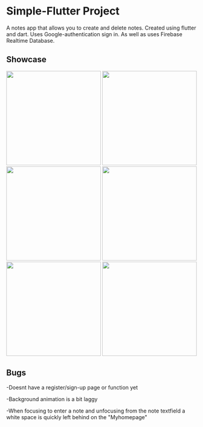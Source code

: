 # Simple-Flutter Project

A notes app that allows you to create and delete notes. Created using flutter and dart. Uses Google-authentication sign in. As well as uses Firebase Realtime Database.

## Showcase
<img src= "https://user-images.githubusercontent.com/77566307/225432092-fde15632-d428-4e0a-8cdf-34fc62432dae.png" width="250" > <img src= https://user-images.githubusercontent.com/77566307/225432096-a3fbc85f-ff92-4ae0-935c-f5629e098d67.png width="250" >
<img src= https://user-images.githubusercontent.com/77566307/225432107-41a6e1b7-5274-4493-8d30-0e5d35079fa9.png width="250" >
<img src= https://user-images.githubusercontent.com/77566307/225432110-6edc38de-ac61-4f20-8b61-c645c6d19d1a.png width="250" > 
<img src= https://user-images.githubusercontent.com/77566307/225432115-c4d80e73-a859-4b7e-9faf-324dd83b9376.png width="250" > 
<img src= https://user-images.githubusercontent.com/77566307/225432122-5e334ead-d55f-4dde-8610-7be0ce42b72d.png width="250" > 

## Bugs

-Doesnt have a register/sign-up page or function yet

-Background animation is a bit laggy

-When focusing to enter a note and unfocusing from the note textfield a white space is quickly left behind on the "Myhomepage"


